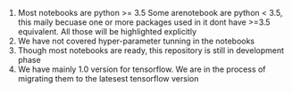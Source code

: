 1. Most notebooks are python >= 3.5 Some arenotebook are python < 3.5, this maily becuase one or more packages used in it dont have >=3.5 equivalent. All those will be highlighted explicitly
2. We have not covered hyper-parameter tunning in the notebooks
3. Though most notebooks are ready, this repository is still in development phase 
4. We have mainly 1.0 version for tensorflow. We are in the process of migrating them to the latesest tensorflow version
